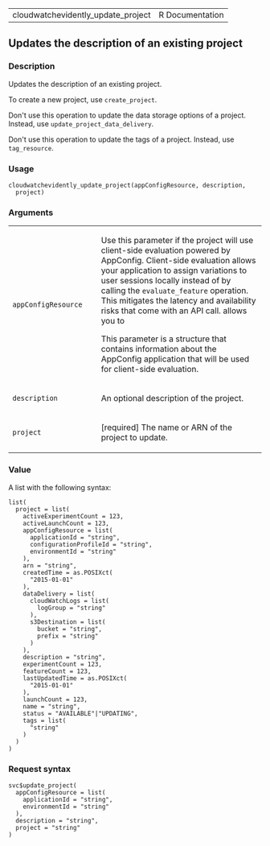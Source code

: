 <table style="width: 100%;">
<tbody>
<tr class="odd">
<td>cloudwatchevidently_update_project</td>
<td style="text-align: right;">R Documentation</td>
</tr>
</tbody>
</table>

## Updates the description of an existing project

### Description

Updates the description of an existing project.

To create a new project, use `create_project`.

Don't use this operation to update the data storage options of a
project. Instead, use `update_project_data_delivery`.

Don't use this operation to update the tags of a project. Instead, use
`tag_resource`.

### Usage

    cloudwatchevidently_update_project(appConfigResource, description,
      project)

### Arguments

<table>
<colgroup>
<col style="width: 35%" />
<col style="width: 65%" />
</colgroup>
<tbody>
<tr class="odd">
<td><code
id="cloudwatchevidently_update_project_:_appConfigResource">appConfigResource</code></td>
<td><p>Use this parameter if the project will use client-side evaluation
powered by AppConfig. Client-side evaluation allows your application to
assign variations to user sessions locally instead of by calling the
<code>evaluate_feature</code> operation. This mitigates the latency and
availability risks that come with an API call. allows you to</p>
<p>This parameter is a structure that contains information about the
AppConfig application that will be used for client-side
evaluation.</p></td>
</tr>
<tr class="even">
<td><code
id="cloudwatchevidently_update_project_:_description">description</code></td>
<td><p>An optional description of the project.</p></td>
</tr>
<tr class="odd">
<td><code
id="cloudwatchevidently_update_project_:_project">project</code></td>
<td><p>[required] The name or ARN of the project to update.</p></td>
</tr>
</tbody>
</table>

### Value

A list with the following syntax:

    list(
      project = list(
        activeExperimentCount = 123,
        activeLaunchCount = 123,
        appConfigResource = list(
          applicationId = "string",
          configurationProfileId = "string",
          environmentId = "string"
        ),
        arn = "string",
        createdTime = as.POSIXct(
          "2015-01-01"
        ),
        dataDelivery = list(
          cloudWatchLogs = list(
            logGroup = "string"
          ),
          s3Destination = list(
            bucket = "string",
            prefix = "string"
          )
        ),
        description = "string",
        experimentCount = 123,
        featureCount = 123,
        lastUpdatedTime = as.POSIXct(
          "2015-01-01"
        ),
        launchCount = 123,
        name = "string",
        status = "AVAILABLE"|"UPDATING",
        tags = list(
          "string"
        )
      )
    )

### Request syntax

    svc$update_project(
      appConfigResource = list(
        applicationId = "string",
        environmentId = "string"
      ),
      description = "string",
      project = "string"
    )

